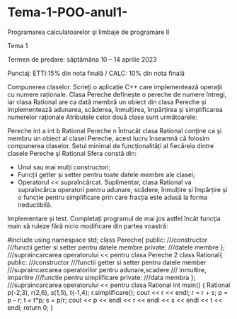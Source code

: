 # Tema-1-POO-anul1-
 

Programarea calculatoarelor şi limbaje de 
programare II

Tema 1

Termen de predare: săptămâna 10 – 14 aprilie 2023

Punctaj: ETTI:15% din nota finală / CALC: 10% din nota finală

Compunerea claselor. Scrieți o aplicație C++ care implementează operații cu 
numere raționale. Clasa Pereche definește o pereche de numere întregi, iar clasa 
Rational are ca dată membră un obiect din clasa Pereche și implementează 
adunarea, scăderea, înmulțirea, împărțirea și simplificarea numerelor raționale
Atributele celor două clase sunt următoarele:

Pereche
int a
int b
Rational
Pereche n
Întrucât clasa Rational conţine ca şi membru un obiect al clasei Pereche, 
acest lucru înseamnă că folosim compunerea claselor.
Setul minimal de funcționalități al fiecăreia dintre clasele Pereche şi Rational
Sfera constă din:
- Unul sau mai mulți constructori;
- Funcții getter și setter pentru toate datele membre ale clasei;
- Operatorul << supraîncărcat.
Suplimentar, clasa Rational va supraîncărca operatori pentru adunare, 
scădere, înmulțire și împărțire și o funcție pentru simplificare prin care fracția este 
adusă la forma ireductibilă.

Implementare și test. Completați programul de mai jos astfel încât funcţia main
să ruleze fără nicio modificare din partea voastră:

#include <iostream>
using namespace std;
class Pereche{
public:
 ///constructor
 ///functii getter si setter pentru datele membre
private:
 ///datele membre
};
///supraincarcarea operatorului << pentru clasa Pereche
2
class Rational{
public:
 ///constructor
 ///functii getter si setter pentru datele member
 ///supraincarcarea operatorilor pentru adunare,scadere
 /// inmultire, impartire
 ///functie pentru simplificare
private:
 ///data membra
};
///supraincarcarea operatorului << pentru clasa Rational
int main()
{
 Rational p(-2,3), r(2,6), s(1,5), t(-1,4);
 r.simplificare();
 cout << r << endl;
 r = r + s;
 p = p – r;
 t = t*p;
 s = p/r;
 cout << p << endl << r << endl << s << endl << t << endl;
 return 0;
}